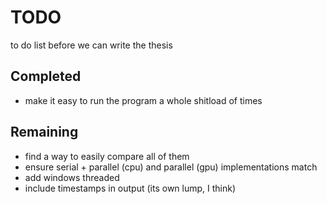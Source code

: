 # TODO

to do list before we can write the thesis

## Completed

* make it easy to run the program a whole shitload of times

## Remaining

* find a way to easily compare all of them
* ensure serial + parallel (cpu) and parallel (gpu) implementations match
* add windows threaded
* include timestamps in output (its own lump, I think)

